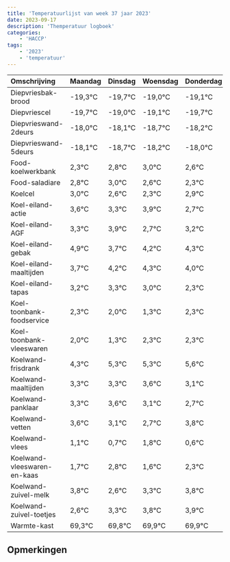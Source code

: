 ```yaml
---
title: 'Temperatuurlijst van week 37 jaar 2023'
date: 2023-09-17
description: 'Themperatuur logboek'
categories:
    - 'HACCP'
tags:
    - '2023'
    - 'temperatuur'
---
```

|Omschrijving|Maandag|Dinsdag|Woensdag|Donderdag|Vrijdag|Zaterdag|Zondag|
|:---|:---|:---|:---|:---|:---|:---|:---|
|Diepvriesbak-brood|-19,3°C|-19,7°C|-19,0°C|-19,1°C|-19,7°C|-19,2°C|-19,0°C|
|Diepvriescel|-19,7°C|-19,0°C|-19,1°C|-19,7°C|-19,2°C|-19,0°C|-19,4°C|
|Diepvrieswand-2deurs|-18,0°C|-18,1°C|-18,7°C|-18,2°C|-18,0°C|-18,4°C|-18,7°C|
|Diepvrieswand-5deurs|-18,1°C|-18,7°C|-18,2°C|-18,0°C|-18,4°C|-18,7°C|-18,1°C|
|Food-koelwerkbank|2,3°C|2,8°C|3,0°C|2,6°C|2,3°C|2,9°C|1,7°C|
|Food-saladiare|2,8°C|3,0°C|2,6°C|2,3°C|2,9°C|1,7°C|2,2°C|
|Koelcel|3,0°C|2,6°C|2,3°C|2,9°C|1,7°C|2,2°C|2,3°C|
|Koel-eiland-actie|3,6°C|3,3°C|3,9°C|2,7°C|3,2°C|3,3°C|3,0°C|
|Koel-eiland-AGF|3,3°C|3,9°C|2,7°C|3,2°C|3,3°C|3,0°C|2,3°C|
|Koel-eiland-gebak|4,9°C|3,7°C|4,2°C|4,3°C|4,0°C|3,3°C|4,3°C|
|Koel-eiland-maaltijden|3,7°C|4,2°C|4,3°C|4,0°C|3,3°C|4,3°C|4,3°C|
|Koel-eiland-tapas|3,2°C|3,3°C|3,0°C|2,3°C|3,3°C|3,3°C|3,6°C|
|Koel-toonbank-foodservice|2,3°C|2,0°C|1,3°C|2,3°C|2,3°C|2,6°C|2,1°C|
|Koel-toonbank-vleeswaren|2,0°C|1,3°C|2,3°C|2,3°C|2,6°C|2,1°C|1,7°C|
|Koelwand-frisdrank|4,3°C|5,3°C|5,3°C|5,6°C|5,1°C|4,7°C|5,8°C|
|Koelwand-maaltijden|3,3°C|3,3°C|3,6°C|3,1°C|2,7°C|3,8°C|2,6°C|
|Koelwand-panklaar|3,3°C|3,6°C|3,1°C|2,7°C|3,8°C|2,6°C|3,3°C|
|Koelwand-vetten|3,6°C|3,1°C|2,7°C|3,8°C|2,6°C|3,3°C|3,8°C|
|Koelwand-vlees|1,1°C|0,7°C|1,8°C|0,6°C|1,3°C|1,8°C|1,9°C|
|Koelwand-vleeswaren-en-kaas|1,7°C|2,8°C|1,6°C|2,3°C|2,8°C|2,9°C|2,9°C|
|Koelwand-zuivel-melk|3,8°C|2,6°C|3,3°C|3,8°C|3,9°C|3,9°C|3,7°C|
|Koelwand-zuivel-toetjes|2,6°C|3,3°C|3,8°C|3,9°C|3,9°C|3,7°C|3,8°C|
|Warmte-kast|69,3°C|69,8°C|69,9°C|69,9°C|69,7°C|69,8°C|69,3°C|

## Opmerkingen


